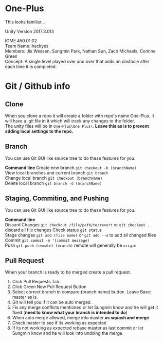 # One-Plus
This looks familiar...  

Unity Version 2017.3.0f3  

IGME 450.01.02  
Team Name: heckyes  
Members: Jia Wessen, Sungmin Park, Nathan Sun, Zach Michaels, Corinne Green  
Concept: A single level played over and over that adds an obstacle after each time it is completed.  

# Git / Github info

## Clone

When you clone a repo it will create a folder with repo's name One-Plus. It will have a .git file in it which will track any changes to the folder.  
The unity files will be in `One-Plus\One Plus\`. **Leave this as is to prevent adding local settings to the repo.**  

## Branch

You can use Git GUI like source tree to do these features for you.  

**Command line**
	Create new branch `git checkout -b (branchName)`  
	View local branches and current branch `git branch`  
	Change local branch `git checkout (branchName)`  
	Delete local branch `git branch -d (branchName)`  


## Staging, Commiting, and Pushing

You can use Git GUI like source tree to do these features for you.  

**Command line**  
	Discard Changes `git checkout /file/path/to/revert` or `git checkout .` discard all file changes
	Check status `git status`  
	Stage changes `git add (file name)` or `git add --a` to add all changed files  
	Commit `git commit -m '(commit message)`  
	Push `git push (remote) (branch)` remote will generally be `origin`  


## Pull Request

When your branch is ready to be merged create a pull request.  

1. Click Pull Requests Tab
2. Click Green New Pull Request Button
3. Select correct branch in compare:(branch name) button. Leave Base: master as is.
4. Git will tell you if it can be auto merged.
5. Fix any merge conflicts mentioned or let Sungmin know and he will get it fixed (**need to know what your branch is intended to do**)
6. When auto merge allowed, merge into master **as squash and merge**
7. Check master to see if its working as expected
8. If its not working as expected rebase master as last commit or let Sungmin know and he will look into undoing the merge.
